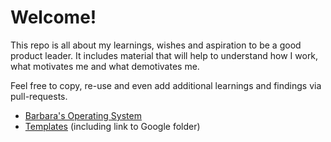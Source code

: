 # Welcome!

This repo is all about my learnings, wishes and aspiration to be a good product leader. It includes material that will help to understand how I work, what motivates me and what demotivates me.

Feel free to copy, re-use and even add additional learnings and findings via pull-requests.

* [Barbara's Operating System](https://github.com/bbinto/working-with-bb/blob/main/Barbara's%20Operating%20System.md)
* [Templates](https://github.com/bbinto/working-with-bb/tree/main/templates) (including link to Google folder)





